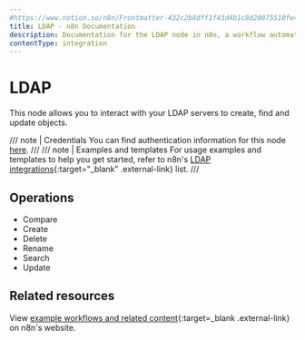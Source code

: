 ```yaml
---
#https://www.notion.so/n8n/Frontmatter-432c2b8dff1f43d4b1c8d20075510fe4
title: LDAP - n8n Documentation
description: Documentation for the LDAP node in n8n, a workflow automation platform. Includes guidance on usage, and links to examples.
contentType: integration
---
```


# LDAP

This node allows you to interact with your LDAP servers to create, find and update objects.

/// note | Credentials
You can find authentication information for this node [here](/integrations/builtin/credentials/ldap/).
///
/// note | Examples and templates
For usage examples and templates to help you get started, refer to n8n's [LDAP integrations](https://n8n.io/integrations/ldap/){:target="_blank" .external-link} list.
///
## Operations

* Compare
* Create
* Delete
* Rename
* Search
* Update

## Related resources

View [example workflows and related content](https://n8n.io/integrations/ldap/){:target=_blank .external-link} on n8n's website.
